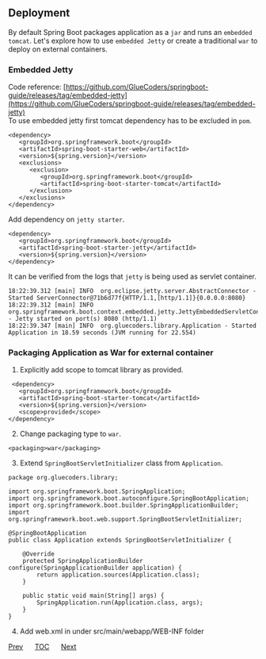 ## Deployment

By default Spring Boot packages application as a `jar` and runs an `embedded tomcat`. Let's explore how to use `embedded Jetty` or create a traditional `war` to deploy on external containers.  

### Embedded Jetty

Code reference: [https://github.com/GlueCoders/springboot-guide/releases/tag/embedded-jetty](https://github.com/GlueCoders/springboot-guide/releases/tag/embedded-jetty)  
To use embedded jetty first tomcat dependency has to be excluded in `pom`.  
```
<dependency>
   <groupId>org.springframework.boot</groupId>
   <artifactId>spring-boot-starter-web</artifactId>
   <version>${spring.version}</version>
   <exclusions>
      <exclusion>
         <groupId>org.springframework.boot</groupId>
         <artifactId>spring-boot-starter-tomcat</artifactId>
      </exclusion>
   </exclusions>
</dependency>
```  

Add dependency on `jetty starter`.  
```
<dependency>
   <groupId>org.springframework.boot</groupId>
   <artifactId>spring-boot-starter-jetty</artifactId>
   <version>${spring.version}</version>
</dependency>
```   

It can be verified from the logs that `jetty` is being used as servlet container.  
```
18:22:39.312 [main] INFO  org.eclipse.jetty.server.AbstractConnector - Started ServerConnector@71b6d77f{HTTP/1.1,[http/1.1]}{0.0.0.0:8080}  
18:22:39.312 [main] INFO  org.springframework.boot.context.embedded.jetty.JettyEmbeddedServletContainer - Jetty started on port(s) 8080 (http/1.1)  
18:22:39.347 [main] INFO  org.gluecoders.library.Application - Started Application in 18.59 seconds (JVM running for 22.554)
```  

### Packaging Application as War for external container  

1. Explicitly add scope to tomcat library as provided.  
```
 <dependency>
   <groupId>org.springframework.boot</groupId>
   <artifactId>spring-boot-starter-tomcat</artifactId>
   <version>${spring.version}</version>
   <scope>provided</scope>
</dependency>
```

2. Change packaging type to `war`.  
```
<packaging>war</packaging>
```

3. Extend `SpringBootServletInitializer` class from `Application`.  
```
package org.gluecoders.library;

import org.springframework.boot.SpringApplication;
import org.springframework.boot.autoconfigure.SpringBootApplication;
import org.springframework.boot.builder.SpringApplicationBuilder;
import org.springframework.boot.web.support.SpringBootServletInitializer;

@SpringBootApplication
public class Application extends SpringBootServletInitializer {

    @Override
    protected SpringApplicationBuilder configure(SpringApplicationBuilder application) {
        return application.sources(Application.class);
    }

    public static void main(String[] args) {
        SpringApplication.run(Application.class, args);
    }
}
```  

4. Add web.xml in under src/main/webapp/WEB-INF folder


[Prev](/requestvalidation-oval.md)&nbsp;&nbsp;&nbsp;&nbsp;&nbsp;&nbsp;[TOC](/TOC.md)&nbsp;&nbsp;&nbsp;&nbsp;&nbsp;&nbsp;[Next](#)